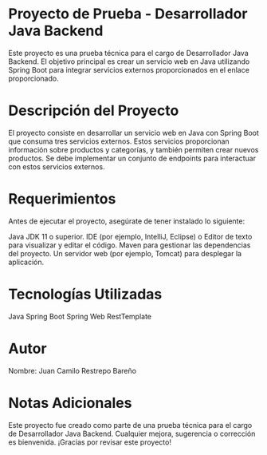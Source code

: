 # Proyecto de Prueba - Desarrollador Java Backend
Este proyecto es una prueba técnica para el cargo de Desarrollador Java Backend. El objetivo principal es crear un servicio web en Java utilizando Spring Boot para integrar servicios externos proporcionados en el enlace proporcionado.

# Descripción del Proyecto
El proyecto consiste en desarrollar un servicio web en Java con Spring Boot que consuma tres servicios externos. Estos servicios proporcionan información sobre productos y categorías, y también permiten crear nuevos productos. Se debe implementar un conjunto de endpoints para interactuar con estos servicios externos.

# Requerimientos
Antes de ejecutar el proyecto, asegúrate de tener instalado lo siguiente:

Java JDK 11 o superior.
IDE (por ejemplo, IntelliJ, Eclipse) o Editor de texto para visualizar y editar el código.
Maven para gestionar las dependencias del proyecto.
Un servidor web (por ejemplo, Tomcat) para desplegar la aplicación.


# Tecnologías Utilizadas
Java
Spring Boot
Spring Web
RestTemplate

# Autor
Nombre: Juan Camilo Restrepo Bareño

# Notas Adicionales
Este proyecto fue creado como parte de una prueba técnica para el cargo de Desarrollador Java Backend. Cualquier mejora, sugerencia o corrección es bienvenida. ¡Gracias por revisar este proyecto!
